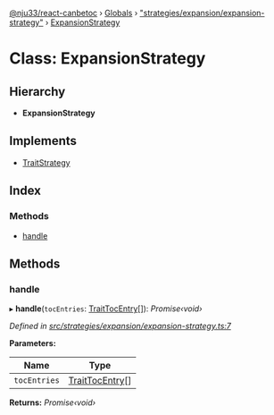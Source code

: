 [@nju33/react-canbetoc](../README.md) › [Globals](../globals.md) › ["strategies/expansion/expansion-strategy"](../modules/_strategies_expansion_expansion_strategy_.md) › [ExpansionStrategy](_strategies_expansion_expansion_strategy_.expansionstrategy.md)

# Class: ExpansionStrategy

## Hierarchy

* **ExpansionStrategy**

## Implements

* [TraitStrategy](../interfaces/_strategies_strategy_.traitstrategy.md)

## Index

### Methods

* [handle](_strategies_expansion_expansion_strategy_.expansionstrategy.md#handle)

## Methods

###  handle

▸ **handle**(`tocEntries`: [TraitTocEntry](../interfaces/_entities_toc_entry_.traittocentry.md)[]): *Promise‹void›*

*Defined in [src/strategies/expansion/expansion-strategy.ts:7](https://github.com/nju33/react-canbetoc/blob/17dca0a/src/strategies/expansion/expansion-strategy.ts#L7)*

**Parameters:**

Name | Type |
------ | ------ |
`tocEntries` | [TraitTocEntry](../interfaces/_entities_toc_entry_.traittocentry.md)[] |

**Returns:** *Promise‹void›*
